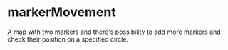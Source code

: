 # markerMovement
A map with two markers and there's possibility to add more markers and check their position on a specified circle.
